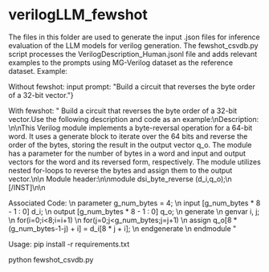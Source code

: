 # verilogLLM_fewshot

The files in this folder are used to generate the input .json files for inference evaluation of the LLM models for verilog generation. 
The fewshot_csvdb.py script processes the VerilogDescription_Human.jsonl file and adds relevant examples to the prompts using MG-Verilog dataset as the reference dataset. 
Example:

Without fewshot:
input prompt:
"Build a circuit that reverses the byte order of a 32-bit vector."}

With fewshot:
"
Build a circuit that reverses the byte order of a 32-bit vector.Use the following description and code as an example:\nDescription: \n\nThis Verilog module implements a byte-reversal operation for a 64-bit word. It uses a generate block to iterate over the 64 bits and reverse the order of the bytes, storing the result in the output vector q_o. The module has a parameter for the number of bytes in a word and input and output vectors for the word and its reversed form, respectively. The module utilizes nested for-loops to reverse the bytes and assign them to the output vector.\n\n Module header:\n\nmodule dsi_byte_reverse (d_i,q_o);\n [/INST]\n\n

Associated Code:  \n  parameter g_num_bytes = 4; \n  input [g_num_bytes * 8 - 1 : 0] d_i; \n  output [g_num_bytes * 8 - 1 : 0] q_o; \n  generate \n  genvar i, j; \n  for(i=0;i<8;i=i+1) \n  for(j=0;j<g_num_bytes;j=j+1) \n  assign q_o[8 * (g_num_bytes-1-j) + i] = d_i[8 * j + i]; \n  endgenerate \n endmodule
"

Usage: 
pip install -r requirements.txt

python fewshot_csvdb.py
